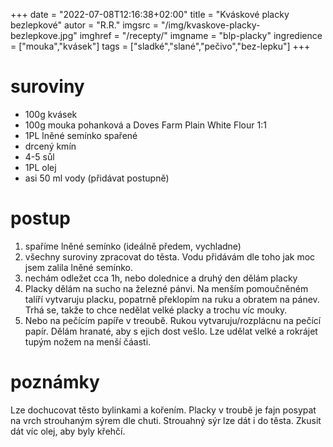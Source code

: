 
+++
date = "2022-07-08T12:16:38+02:00"
title = "Kváskové placky bezlepkové"
autor = "R.R."
imgsrc = "/img/kvaskove-placky-bezlepkove.jpg"
imghref = "/recepty/"
imgname = "blp-placky"
ingredience = ["mouka","kvásek"]
tags = ["sladké","slané","pečivo","bez-lepku"]
+++

# suroviny
- 100g kvásek
- 100g mouka pohanková a Doves Farm Plain White Flour 1:1
- 1PL lněné semínko spařené
- drcený kmín
- 4-5 sůl
- 1PL olej
- asi 50 ml vody (přidávat postupně)

# postup
1. spaříme lněné semínko (ideálně předem, vychladne)
2. všechny suroviny zpracovat do těsta. Vodu přidávám dle toho jak moc jsem zalila lněné semínko.
3. nechám odležet cca 1h, nebo dolednice a druhý den dělám placky
4. Placky dělám na sucho na železné pánvi. Na menším pomoučněném talíří vytvaruju placku, popatrně překlopím na ruku a obratem na pánev. Trhá se, takže to chce nedělat velké placky a trochu víc mouky.
5. Nebo na pečícím papíře v treoubě. Rukou vytvaruju/rozplácnu na pečící papír. Dělám hranaté, aby s ejich dost vešlo. Lze udělat velké a rokrájet tupým nožem na menší čáasti. 


# poznámky
Lze dochucovat těsto bylinkami a kořením. Placky v troubě je fajn posypat na vrch strouhaným sýrem dle chuti. Strouahný sýr lze dát i do těsta. Zkusit dát víc olej, aby byly křehčí.
